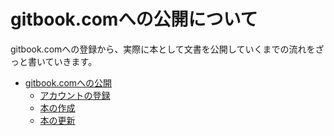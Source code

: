 # gitbook.comへの公開について

gitbook.comへの登録から、実際に本として文書を公開していくまでの流れをざっと書いていきます。

* [gitbook.comへの公開](gitbook.com/README.md)
  * [アカウントの登録](/gitbook.com/signup.md)
  * [本の作成](/gitbook.com/create.md)
  * [本の更新](/gitbook.com/update.md)
